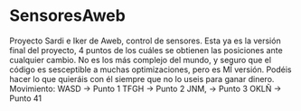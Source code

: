 # SensoresAweb
Proyecto Sardi e Iker de Aweb, control de sensores.
Esta ya es la versión final del proyecto, 4 puntos de los cuáles se obtienen las posiciones ante cualquier cambio.
No es los más complejo del mundo, y seguro que el código es sesceptible a muchas optimizaciones, pero es MÍ versión.
Podéis hacer lo que quieráis con él siempre que no lo useis para ganar dinero.
Movimiento:
WASD -> Punto 1
TFGH -> Punto 2
JNM, -> Punto 3 
OKLÑ -> Punto 41